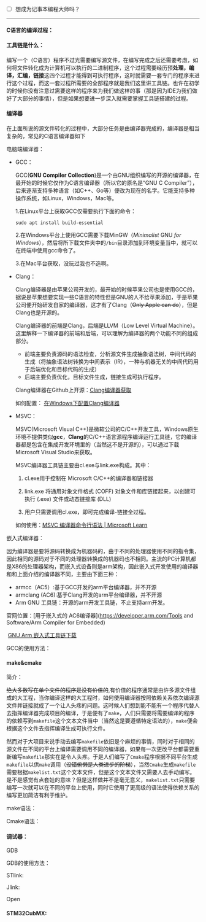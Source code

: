 - [ ] 想成为记事本编程大师吗？

------



#### C语言的编译过程：



#### 工具链是什么：

编写一个（C语言）程序不过光需要编写源文件，在编写完成之后还需要考虑，如何将文件转化成为计算机可以执行的二进制程序，这个过程需要经历预**处理，编译，汇编，链接**这四个过程才能得到可执行程序，这时就需要一套专门的程序来进行这个过程，而这一套过程所需要的全部程序就是我们这里讲工具链。也许在初学的时候你没有注意过需要这样的程序来为我们做这样的事（那是因为IDE为我们做好了大部分的事情），但是如果想要进一步深入就需要掌握工具链搭建的过程。

#### 编译器

在上面所说的源文件转化的过程中，大部分任务是由编译器完成的，编译器是相当复杂的，常见的C语言编译器如下

电脑端编译器：

- GCC：

  GCC(**GNU Compiler Collection**)是一个由GNU组织编写的开源的编译器，在最开始的时候它仅作为C语言编译器（所以它的原名是“GNU C Compiler”），后来逐渐支持多种语言（如C++、Go等）便改为现在的名字。它能支持多种操作系统，如Linux，Windows，Mac等。

  1.在Linux平台上获取GCC仅需要执行下面的命令：

  ```shell
  sudo apt install build-essential
  ```

  2.在Windows平台上使用GCC需要下载MinGW（*Minimalist* GNU *for Windows*），然后将所下载文件夹中的`/bin`目录添加到环境变量当中，就可以在终端中使用gcc命令了。

  3.在Mac平台获取，没玩过我也不造啊。

- Clang：

  Clang编译器是由苹果公司开发的，最开始的时候苹果公司也是使用GCC的，据说是苹果想要实现一些C语言的特性但是GNU的人不给苹果添加，于是苹果公司便开始研发自家的编译器，这才有了Clang（~~Only Apple can do~~），但是Clang也是开源的。

  Clang编译器的前端是Clang，后端是LLVM（Low Level Virtual Machine）。这里解释一下编译器的前端和后端，可以理解为编译器的两个功能不同的组成部分。

  - 前端主要负责源码的语法检查，分析源文件生成抽象语法树，中间代码的生成（将抽象语法树转换为中间表示（IR），一种与机器无关的中间代码用于后端优化和目标代码的生成）
  - 后端主要负责优化，目标文件生成，链接生成可执行程序。

  Clang编译器在Github上开源：[Clang编译器获取](https://github.com/llvm/llvm-project/releases)  

  如何配置：								 [在Windows下配置Clang编译器](https://www.cnblogs.com/RioTian/p/17758813.html)

- MSVC：

  MSVC(Microsoft Visual C++)是微软公司的C/C++开发工具，Windows原生环境不提供类似**gcc**，**Clang**的C/C++语言源程序编译运行工具链，它的编译器都是包含在集成开发环境里的（当然这不是开源的），可以通过下载Microsoft Visual Studio来获取。

  MSVC编译器工具链主要由cl.exe与link.exe构成。其中：

  1. cl.exe用于控制在 Microsoft C/C++的编译器和链接器

  2. link.exe 将通用对象文件格式 (COFF) 对象文件和库链接起来，以创建可执行 (.exe) 文件或动态链接库 (DLL)
  3. 用户只需要调用cl.exe，即可完成编译-链接全过程。

  如何使用：[MSVC 编译器命令行语法 | Microsoft Learn](https://learn.microsoft.com/zh-cn/cpp/build/reference/compiler-command-line-syntax?view=msvc-170&viewFallbackFrom=vs-2019)

嵌入式编译器：

因为编译器是要将源码转换成为机器码的，由于不同的处理器使用不同的指令集，因此相同的源码对于不同的处理器转换成的机器码也不相同。主流的PC计算机都是X86的处理器架构，而嵌入式设备则是arm架构，因此嵌入式开发使用的编译器和和上面介绍的编译器不同，主要由下面三种：

- armcc（AC5）:基于GCC开发的arm平台编译器，并不开源
- armclang (AC6):基于Clang开发的arm平台编译器，并不开源
- Arm GNU 工具链：开源的arm开发工具链，不止支持arm开发。

官网位置：[用于嵌入式的 AC6编译器](https://developer.arm.com/Tools and Software/Arm Compiler for Embedded)

​				[GNU Arm 嵌入式工具链下载 ](https://developer.arm.com/downloads/-/gnu-rm)

GCC的使用方法：



#### make&cmake

简介：

~~绝大多数写在单个文件的程序是没有价值的~~,有价值的程序通常是由许多源文件组成的大工程，当你编译这样的大工程时，如何使用编译器按照依赖关系依次编译源文件并链接就成了一个让人头疼的问题。这时候人们想到能不能有一个程序代替人去指挥编译器完成项目的编译，于是便有了`make`，人们只需要将需要编译的程序的依赖写到`makefile`这个文本文件当中（当然这是要遵循特定语法的），`make`便会根据这个文件去指挥编译生成可执行文件。

然而对于大项目来说手动去编写`makefile`依旧是个麻烦的事情，同时对于相同的源文件在不同的平台上编译需要调用不同的编译器，如果每一次更改平台都需要重新编写`makefile`那实在是令人头疼。于是人们编写了`Cmake`程序根据不同平台生成`makefile`以供`make`调用（~~没错偷懒是人类进步的阶梯~~），当然`Cmake`生成`makefile`需要根据`makelist.txt`这个文本文件，但是这个文本文件又需要人去手动编写。是不是感觉有点套娃的意味？但是这样做并不是毫无意义，`makelist.txt`只需要编写一次就可以在不同的平台上使用，同时它使用了更高级的语法使得依赖关系的编写更加简洁有利于维护。

make语法：

Cmake语法：

#### 调试器：

GDB

GDB的使用方法：

STlink:

Jlink:

Open

#### STM32CubMX: